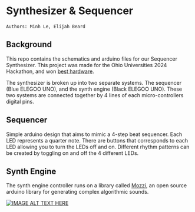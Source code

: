 # Synthesizer & Sequencer
    Authors: Minh Le, Elijah Beard

## Background


This repo contains the schematics and arduino files for our Sequencer Synthesizer. This project was made for the Ohio Universities 2024 Hackathon, and won [best hardware](https://devpost.com/software/step-sequencer-synthesizer).

The synthesizer is broken up into two separate systems. The sequencer (Blue ELEGOO UNO), and the synth engine (Black ELEGOO UNO). These two systems are connected together by 4 lines of each micro-controllers digital pins. 

## Sequencer

Simple arduino design that aims to mimic a 4-step beat sequencer. Each LED represents a quarter note. There are buttons that corresponds to each LED allowing you to turn the LEDs off and on. Different rhythm patterns can be created by toggling on and off the 4 different LEDs.



## Synth Engine

The synth engine controller runs on a library called [Mozzi](https://sensorium.github.io/Mozzi/), an open source arduino library for generating complex algorithmic sounds. 

[![IMAGE ALT TEXT HERE](https://img.youtube.com/vi/4g0i1PBkdRs/0.jpg)](https://www.youtube.com/watch?v=4g0i1PBkdRs)
